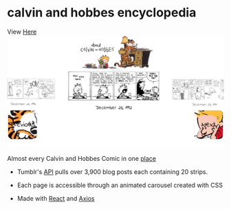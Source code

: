 # calvin and hobbes encyclopedia
View [Here](https://calvin-and-hobbes-encyclopedia-phil.netlify.com/)
![](calvandhobbes.gif)

Almost every Calvin and Hobbes Comic in one [place](https://calvin-and-hobbes-encyclopedia-phil.netlify.com/)  

* Tumblr's [API](https://www.tumblr.com/docs/en/api/v2) pulls over 3,900 blog posts each containing 20 strips. 

* Each page is accessible through an animated carousel created with CSS

* Made with [React](https://reactjs.org/) and [Axios](https://github.com/axios/axios)

